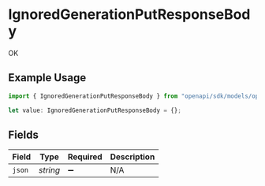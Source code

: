 # IgnoredGenerationPutResponseBody

OK

## Example Usage

```typescript
import { IgnoredGenerationPutResponseBody } from "openapi/sdk/models/operations";

let value: IgnoredGenerationPutResponseBody = {};
```

## Fields

| Field              | Type               | Required           | Description        |
| ------------------ | ------------------ | ------------------ | ------------------ |
| `json`             | *string*           | :heavy_minus_sign: | N/A                |
